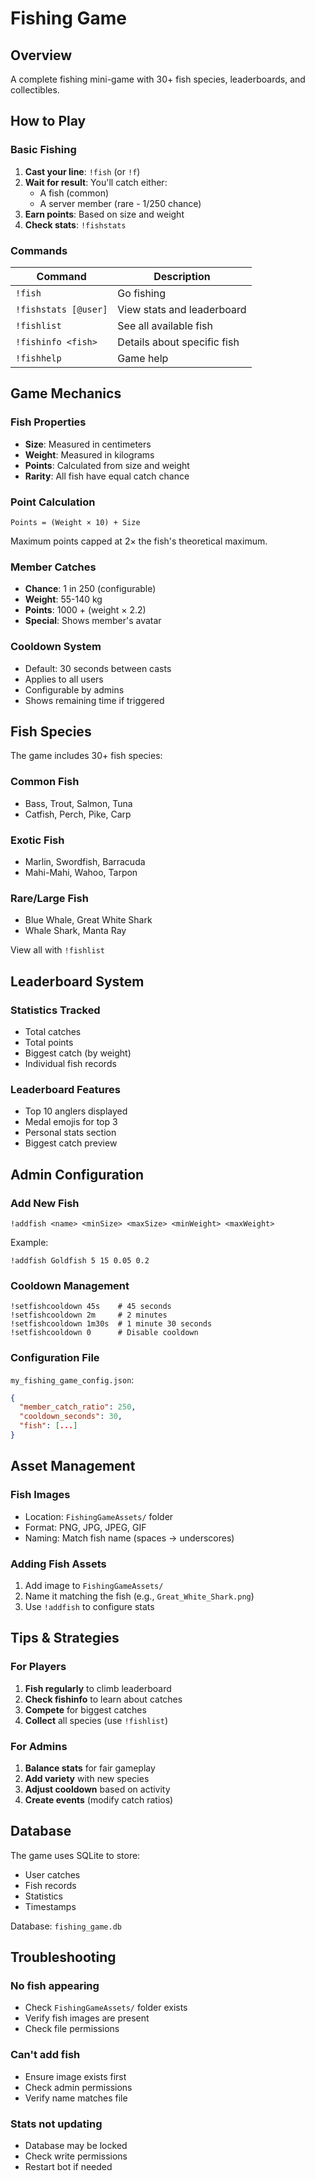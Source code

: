 # Fishing Game

## Overview

A complete fishing mini-game with 30+ fish species, leaderboards, and collectibles.

## How to Play

### Basic Fishing

1. **Cast your line**: `!fish` (or `!f`)
2. **Wait for result**: You'll catch either:
   - A fish (common)
   - A server member (rare - 1/250 chance)
3. **Earn points**: Based on size and weight
4. **Check stats**: `!fishstats`

### Commands

| Command | Description |
|---------|-------------|
| `!fish` | Go fishing |
| `!fishstats [@user]` | View stats and leaderboard |
| `!fishlist` | See all available fish |
| `!fishinfo <fish>` | Details about specific fish |
| `!fishhelp` | Game help |

## Game Mechanics

### Fish Properties
- **Size**: Measured in centimeters
- **Weight**: Measured in kilograms
- **Points**: Calculated from size and weight
- **Rarity**: All fish have equal catch chance

### Point Calculation
```
Points = (Weight × 10) + Size
```

Maximum points capped at 2× the fish's theoretical maximum.

### Member Catches
- **Chance**: 1 in 250 (configurable)
- **Weight**: 55-140 kg
- **Points**: 1000 + (weight × 2.2)
- **Special**: Shows member's avatar

### Cooldown System
- Default: 30 seconds between casts
- Applies to all users
- Configurable by admins
- Shows remaining time if triggered

## Fish Species

The game includes 30+ fish species:

### Common Fish
- Bass, Trout, Salmon, Tuna
- Catfish, Perch, Pike, Carp

### Exotic Fish
- Marlin, Swordfish, Barracuda
- Mahi-Mahi, Wahoo, Tarpon

### Rare/Large Fish
- Blue Whale, Great White Shark
- Whale Shark, Manta Ray

View all with `!fishlist`

## Leaderboard System

### Statistics Tracked
- Total catches
- Total points
- Biggest catch (by weight)
- Individual fish records

### Leaderboard Features
- Top 10 anglers displayed
- Medal emojis for top 3
- Personal stats section
- Biggest catch preview

## Admin Configuration

### Add New Fish
```
!addfish <name> <minSize> <maxSize> <minWeight> <maxWeight>
```

Example:
```
!addfish Goldfish 5 15 0.05 0.2
```

### Cooldown Management
```
!setfishcooldown 45s    # 45 seconds
!setfishcooldown 2m     # 2 minutes
!setfishcooldown 1m30s  # 1 minute 30 seconds
!setfishcooldown 0      # Disable cooldown
```

### Configuration File

`my_fishing_game_config.json`:
```json
{
  "member_catch_ratio": 250,
  "cooldown_seconds": 30,
  "fish": [...]
}
```

## Asset Management

### Fish Images
- Location: `FishingGameAssets/` folder
- Format: PNG, JPG, JPEG, GIF
- Naming: Match fish name (spaces → underscores)

### Adding Fish Assets
1. Add image to `FishingGameAssets/`
2. Name it matching the fish (e.g., `Great_White_Shark.png`)
3. Use `!addfish` to configure stats

## Tips & Strategies

### For Players
1. **Fish regularly** to climb leaderboard
2. **Check fishinfo** to learn about catches
3. **Compete** for biggest catches
4. **Collect** all species (use `!fishlist`)

### For Admins
1. **Balance stats** for fair gameplay
2. **Add variety** with new species
3. **Adjust cooldown** based on activity
4. **Create events** (modify catch ratios)

## Database

The game uses SQLite to store:
- User catches
- Fish records
- Statistics
- Timestamps

Database: `fishing_game.db`

## Troubleshooting

### No fish appearing
- Check `FishingGameAssets/` folder exists
- Verify fish images are present
- Check file permissions

### Can't add fish
- Ensure image exists first
- Check admin permissions
- Verify name matches file

### Stats not updating
- Database may be locked
- Check write permissions
- Restart bot if needed